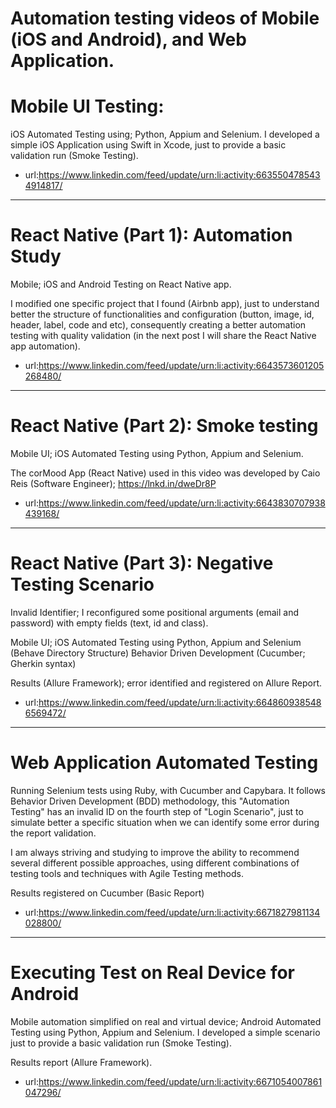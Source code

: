 # Automation testing videos of Mobile (iOS and Android), and Web Application.

# Mobile UI Testing:
iOS Automated Testing using; Python, Appium and Selenium.
I developed a simple iOS Application using Swift in Xcode, just to provide a basic validation run (Smoke Testing).

- url:https://www.linkedin.com/feed/update/urn:li:activity:6635504785434914817/


-------------------------------


# React Native (Part 1): Automation Study
Mobile; iOS and Android Testing on React Native app.

I modified one specific project that I found (Airbnb app), just to understand better the structure of functionalities and configuration (button, image, id, header, label, code and etc), consequently creating a better automation testing with quality validation (in the next post I will share the React Native app automation).

- url:https://www.linkedin.com/feed/update/urn:li:activity:6643573601205268480/


-------------------------------


# React Native (Part 2): Smoke testing 
Mobile UI; iOS Automated Testing using Python, Appium and Selenium.

The corMood App (React Native) used in this video was developed by Caio Reis (Software Engineer); https://lnkd.in/dweDr8P 

- url:https://www.linkedin.com/feed/update/urn:li:activity:6643830707938439168/


-------------------------------


# React Native (Part 3): Negative Testing Scenario
Invalid Identifier; I reconfigured some positional arguments (email and password) with empty fields (text, id and class). 

Mobile UI; iOS Automated Testing using Python, Appium and Selenium (Behave Directory Structure)
Behavior Driven Development (Cucumber; Gherkin syntax)

Results (Allure Framework); error identified and registered on Allure Report.

- url:https://www.linkedin.com/feed/update/urn:li:activity:6648609385486569472/


-------------------------------


# Web Application Automated Testing
Running Selenium tests using Ruby, with Cucumber and Capybara. It follows Behavior Driven Development (BDD) methodology, this "Automation Testing" has an invalid ID on the fourth step of "Login Scenario", just to simulate better a specific situation when we can identify some error during the report validation.

I am always striving and studying to improve the ability to recommend several different possible approaches, using different combinations of testing tools and techniques with Agile Testing methods.

Results registered on Cucumber (Basic Report)

- url:https://www.linkedin.com/feed/update/urn:li:activity:6671827981134028800/


-------------------------------


# Executing Test on Real Device for Android
Mobile automation simplified on real and virtual device; Android Automated Testing using Python, Appium and Selenium. I developed a simple scenario just to provide a basic validation run (Smoke Testing).

Results report (Allure Framework).

- url:https://www.linkedin.com/feed/update/urn:li:activity:6671054007861047296/



